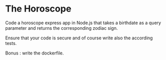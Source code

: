 # The Horoscope

Code a horoscope express app in Node.js that takes a birthdate as a query parameter and returns the corresponding zodiac sign.

Ensure that your code is secure and of course write also the according tests.

Bonus : write the dockerfile.